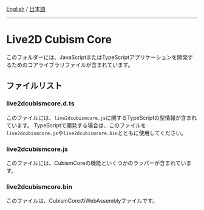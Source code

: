 [English](README.md) / [日本語](README.ja.md)

---

# Live2D Cubism Core

このフォルダーには、JavaScriptまたはTypeScriptアプリケーションを開発するためのコアライブラリファイルが含まれています。


## ファイルリスト

### live2dcubismcore.d.ts

このファイルには、`live2dcubismcore.js`に関するTypeScriptの型情報が含まれています。
TypeScriptで開発する場合は、このファイルを`live2dcubismcore.js`や`live2dcubismcore.bin`とともに使用してください。

### live2dcubismcore.js

このファイルには、CubismCoreの機能といくつかのラッパーが含まれています。

### live2dcubismcore.bin

このファイルは、CubismCoreのWebAssemblyファイルです。
